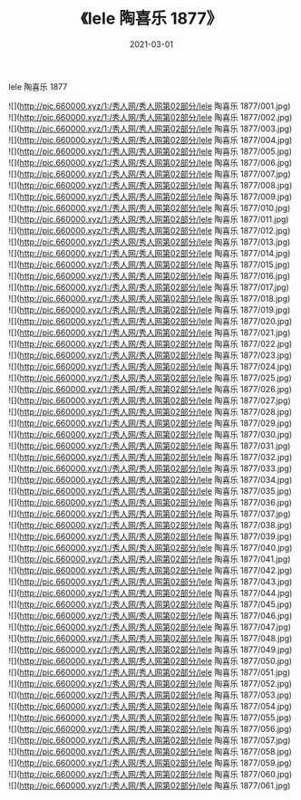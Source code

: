 ﻿---
layout: post
title:  《lele 陶喜乐 1877》
date:   2021-03-01
img: http://pic.660000.xyz/1:/秀人网/秀人网第02部分/lele 陶喜乐 1877/000.jpg
categories: [美女, 清纯, 唯美]
---

lele 陶喜乐 1877

  ![](http://pic.660000.xyz/1:/秀人网/秀人网第02部分/lele 陶喜乐 1877/001.jpg) <br> ![](http://pic.660000.xyz/1:/秀人网/秀人网第02部分/lele 陶喜乐 1877/002.jpg) <br> ![](http://pic.660000.xyz/1:/秀人网/秀人网第02部分/lele 陶喜乐 1877/003.jpg) <br> ![](http://pic.660000.xyz/1:/秀人网/秀人网第02部分/lele 陶喜乐 1877/004.jpg) <br> ![](http://pic.660000.xyz/1:/秀人网/秀人网第02部分/lele 陶喜乐 1877/005.jpg) <br> ![](http://pic.660000.xyz/1:/秀人网/秀人网第02部分/lele 陶喜乐 1877/006.jpg) <br> ![](http://pic.660000.xyz/1:/秀人网/秀人网第02部分/lele 陶喜乐 1877/007.jpg) <br> ![](http://pic.660000.xyz/1:/秀人网/秀人网第02部分/lele 陶喜乐 1877/008.jpg) <br> ![](http://pic.660000.xyz/1:/秀人网/秀人网第02部分/lele 陶喜乐 1877/009.jpg) <br> ![](http://pic.660000.xyz/1:/秀人网/秀人网第02部分/lele 陶喜乐 1877/010.jpg) <br> ![](http://pic.660000.xyz/1:/秀人网/秀人网第02部分/lele 陶喜乐 1877/011.jpg) <br> ![](http://pic.660000.xyz/1:/秀人网/秀人网第02部分/lele 陶喜乐 1877/012.jpg) <br> ![](http://pic.660000.xyz/1:/秀人网/秀人网第02部分/lele 陶喜乐 1877/013.jpg) <br> ![](http://pic.660000.xyz/1:/秀人网/秀人网第02部分/lele 陶喜乐 1877/014.jpg) <br> ![](http://pic.660000.xyz/1:/秀人网/秀人网第02部分/lele 陶喜乐 1877/015.jpg) <br> ![](http://pic.660000.xyz/1:/秀人网/秀人网第02部分/lele 陶喜乐 1877/016.jpg) <br> ![](http://pic.660000.xyz/1:/秀人网/秀人网第02部分/lele 陶喜乐 1877/017.jpg) <br> ![](http://pic.660000.xyz/1:/秀人网/秀人网第02部分/lele 陶喜乐 1877/018.jpg) <br> ![](http://pic.660000.xyz/1:/秀人网/秀人网第02部分/lele 陶喜乐 1877/019.jpg) <br> ![](http://pic.660000.xyz/1:/秀人网/秀人网第02部分/lele 陶喜乐 1877/020.jpg) <br> ![](http://pic.660000.xyz/1:/秀人网/秀人网第02部分/lele 陶喜乐 1877/021.jpg) <br> ![](http://pic.660000.xyz/1:/秀人网/秀人网第02部分/lele 陶喜乐 1877/022.jpg) <br> ![](http://pic.660000.xyz/1:/秀人网/秀人网第02部分/lele 陶喜乐 1877/023.jpg) <br> ![](http://pic.660000.xyz/1:/秀人网/秀人网第02部分/lele 陶喜乐 1877/024.jpg) <br> ![](http://pic.660000.xyz/1:/秀人网/秀人网第02部分/lele 陶喜乐 1877/025.jpg) <br> ![](http://pic.660000.xyz/1:/秀人网/秀人网第02部分/lele 陶喜乐 1877/026.jpg) <br> ![](http://pic.660000.xyz/1:/秀人网/秀人网第02部分/lele 陶喜乐 1877/027.jpg) <br> ![](http://pic.660000.xyz/1:/秀人网/秀人网第02部分/lele 陶喜乐 1877/028.jpg) <br> ![](http://pic.660000.xyz/1:/秀人网/秀人网第02部分/lele 陶喜乐 1877/029.jpg) <br> ![](http://pic.660000.xyz/1:/秀人网/秀人网第02部分/lele 陶喜乐 1877/030.jpg) <br> ![](http://pic.660000.xyz/1:/秀人网/秀人网第02部分/lele 陶喜乐 1877/031.jpg) <br> ![](http://pic.660000.xyz/1:/秀人网/秀人网第02部分/lele 陶喜乐 1877/032.jpg) <br> ![](http://pic.660000.xyz/1:/秀人网/秀人网第02部分/lele 陶喜乐 1877/033.jpg) <br> ![](http://pic.660000.xyz/1:/秀人网/秀人网第02部分/lele 陶喜乐 1877/034.jpg) <br> ![](http://pic.660000.xyz/1:/秀人网/秀人网第02部分/lele 陶喜乐 1877/035.jpg) <br> ![](http://pic.660000.xyz/1:/秀人网/秀人网第02部分/lele 陶喜乐 1877/036.jpg) <br> ![](http://pic.660000.xyz/1:/秀人网/秀人网第02部分/lele 陶喜乐 1877/037.jpg) <br> ![](http://pic.660000.xyz/1:/秀人网/秀人网第02部分/lele 陶喜乐 1877/038.jpg) <br> ![](http://pic.660000.xyz/1:/秀人网/秀人网第02部分/lele 陶喜乐 1877/039.jpg) <br> ![](http://pic.660000.xyz/1:/秀人网/秀人网第02部分/lele 陶喜乐 1877/040.jpg) <br> ![](http://pic.660000.xyz/1:/秀人网/秀人网第02部分/lele 陶喜乐 1877/041.jpg) <br> ![](http://pic.660000.xyz/1:/秀人网/秀人网第02部分/lele 陶喜乐 1877/042.jpg) <br> ![](http://pic.660000.xyz/1:/秀人网/秀人网第02部分/lele 陶喜乐 1877/043.jpg) <br> ![](http://pic.660000.xyz/1:/秀人网/秀人网第02部分/lele 陶喜乐 1877/044.jpg) <br> ![](http://pic.660000.xyz/1:/秀人网/秀人网第02部分/lele 陶喜乐 1877/045.jpg) <br> ![](http://pic.660000.xyz/1:/秀人网/秀人网第02部分/lele 陶喜乐 1877/046.jpg) <br> ![](http://pic.660000.xyz/1:/秀人网/秀人网第02部分/lele 陶喜乐 1877/047.jpg) <br> ![](http://pic.660000.xyz/1:/秀人网/秀人网第02部分/lele 陶喜乐 1877/048.jpg) <br> ![](http://pic.660000.xyz/1:/秀人网/秀人网第02部分/lele 陶喜乐 1877/049.jpg) <br> ![](http://pic.660000.xyz/1:/秀人网/秀人网第02部分/lele 陶喜乐 1877/050.jpg) <br> ![](http://pic.660000.xyz/1:/秀人网/秀人网第02部分/lele 陶喜乐 1877/051.jpg) <br> ![](http://pic.660000.xyz/1:/秀人网/秀人网第02部分/lele 陶喜乐 1877/052.jpg) <br> ![](http://pic.660000.xyz/1:/秀人网/秀人网第02部分/lele 陶喜乐 1877/053.jpg) <br> ![](http://pic.660000.xyz/1:/秀人网/秀人网第02部分/lele 陶喜乐 1877/054.jpg) <br> ![](http://pic.660000.xyz/1:/秀人网/秀人网第02部分/lele 陶喜乐 1877/055.jpg) <br> ![](http://pic.660000.xyz/1:/秀人网/秀人网第02部分/lele 陶喜乐 1877/056.jpg) <br> ![](http://pic.660000.xyz/1:/秀人网/秀人网第02部分/lele 陶喜乐 1877/057.jpg) <br> ![](http://pic.660000.xyz/1:/秀人网/秀人网第02部分/lele 陶喜乐 1877/058.jpg) <br> ![](http://pic.660000.xyz/1:/秀人网/秀人网第02部分/lele 陶喜乐 1877/059.jpg) <br> ![](http://pic.660000.xyz/1:/秀人网/秀人网第02部分/lele 陶喜乐 1877/060.jpg) <br> ![](http://pic.660000.xyz/1:/秀人网/秀人网第02部分/lele 陶喜乐 1877/061.jpg) <br>